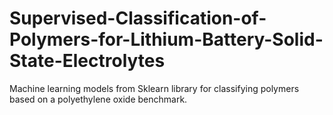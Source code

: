 # Supervised-Classification-of-Polymers-for-Lithium-Battery-Solid-State-Electrolytes
Machine learning models from Sklearn library for classifying polymers based on a polyethylene oxide benchmark.
